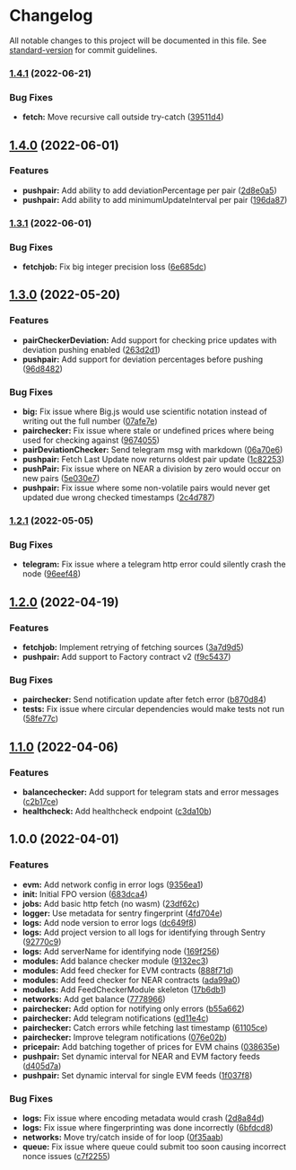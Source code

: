# Changelog

All notable changes to this project will be documented in this file. See [standard-version](https://github.com/conventional-changelog/standard-version) for commit guidelines.

### [1.4.1](https://github.com/fluxprotocol/fpo-node/compare/v1.4.0...v1.4.1) (2022-06-21)


### Bug Fixes

* **fetch:** Move recursive call outside try-catch ([39511d4](https://github.com/fluxprotocol/fpo-node/commit/39511d49f49f4210dde45bb4b752cf6ac438871c))

## [1.4.0](https://github.com/fluxprotocol/fpo-node/compare/v1.3.1...v1.4.0) (2022-06-01)


### Features

* **pushpair:** Add ability to add deviationPercentage per pair ([2d8e0a5](https://github.com/fluxprotocol/fpo-node/commit/2d8e0a56354965f84e6f905b6050dd46da8f69ad))
* **pushpair:** Add ability to add minimumUpdateInterval per pair ([196da87](https://github.com/fluxprotocol/fpo-node/commit/196da8780afc229a0f0ab7620bf6bbb3bebfdb00))

### [1.3.1](https://github.com/fluxprotocol/fpo-node/compare/v1.3.0...v1.3.1) (2022-06-01)


### Bug Fixes

* **fetchjob:** Fix big integer precision loss ([6e685dc](https://github.com/fluxprotocol/fpo-node/commit/6e685dc294eba730cfadedec70f3af3710e1d5c2))

## [1.3.0](https://github.com/fluxprotocol/fpo-node/compare/v1.2.1...v1.3.0) (2022-05-20)


### Features

* **pairCheckerDeviation:** Add support for checking price updates with deviation pushing enabled ([263d2d1](https://github.com/fluxprotocol/fpo-node/commit/263d2d1fba0c9555b1835f29a317a7d14bee8538))
* **pushpair:** Add support for deviation percentages before pushing ([96d8482](https://github.com/fluxprotocol/fpo-node/commit/96d84821378c8336e83d4f932b13fd3c561b0a06))


### Bug Fixes

* **big:** Fix issue where Big.js would use scientific notation instead of writing out the full number ([07afe7e](https://github.com/fluxprotocol/fpo-node/commit/07afe7eaecbccad810f6792dc7b322994f3bcd68))
* **pairchecker:** Fix issue where stale or undefined prices where being used for checking against ([9674055](https://github.com/fluxprotocol/fpo-node/commit/967405579d871de6671f09968f29d10d65e84252))
* **pairDeviationChecker:** Send telegram msg with markdown ([06a70e6](https://github.com/fluxprotocol/fpo-node/commit/06a70e62f921ed78e2e78da12f0440c759788b6a))
* **pushpair:** Fetch Last Update now returns oldest pair update ([1c82253](https://github.com/fluxprotocol/fpo-node/commit/1c8225346398eede95d5a8ddf3c7e61c6aa1af11))
* **pushPair:** Fix issue where on NEAR a division by zero would occur on new pairs ([5e030e7](https://github.com/fluxprotocol/fpo-node/commit/5e030e7b00ec249405827b727db014f90ca1170e))
* **pushpair:** Fix issue where some non-volatile pairs would never get updated due wrong checked timestamps ([2c4d787](https://github.com/fluxprotocol/fpo-node/commit/2c4d787d46e6cb0efbc05d3e1aa5e5e8fd8b0ae4))

### [1.2.1](https://github.com/fluxprotocol/fpo-node/compare/v1.2.0...v1.2.1) (2022-05-05)


### Bug Fixes

* **telegram:** Fix issue where a telegram http error could silently crash the node ([96eef48](https://github.com/fluxprotocol/fpo-node/commit/96eef4833a8c79bb90a57adab73ef22dc6286a6c))

## [1.2.0](https://github.com/fluxprotocol/fpo-node/compare/v1.1.0...v1.2.0) (2022-04-19)


### Features

* **fetchjob:** Implement retrying of fetching sources ([3a7d9d5](https://github.com/fluxprotocol/fpo-node/commit/3a7d9d5a2a05b79fa743608006a405f5168aade0))
* **pushpair:** Add support to Factory contract v2 ([f9c5437](https://github.com/fluxprotocol/fpo-node/commit/f9c543750b4fb369bd0833c7682403a6d45f8c46))


### Bug Fixes

* **pairchecker:** Send notification update after fetch error ([b870d84](https://github.com/fluxprotocol/fpo-node/commit/b870d849e339025b3f4114d0df3bd75d3b98c063))
* **tests:** Fix issue where circular dependencies would make tests not run ([58fe77c](https://github.com/fluxprotocol/fpo-node/commit/58fe77c1f6db2a8bde183ea98538740f1435be4d))

## [1.1.0](https://github.com/fluxprotocol/fpo-node/compare/v1.0.0...v1.1.0) (2022-04-06)


### Features

* **balancechecker:** Add support for telegram stats and error messages ([c2b17ce](https://github.com/fluxprotocol/fpo-node/commit/c2b17ce529df237e3c223511305d95ee930d837c))
* **healthcheck:** Add healthcheck endpoint ([c3da10b](https://github.com/fluxprotocol/fpo-node/commit/c3da10b85e01d212d50b31ac6ad26bdcd1f10a95))

## 1.0.0 (2022-04-01)


### Features

* **evm:** Add network config in error logs ([9356ea1](https://github.com/fluxprotocol/fpo-node/commit/9356ea10467e147014a41bfaf1c144d4db9b7d6d))
* **init:** Initial FPO version ([683dca4](https://github.com/fluxprotocol/fpo-node/commit/683dca4fba47132a703cb8ae462b8b0a39353937))
* **jobs:** Add basic http fetch (no wasm) ([23df62c](https://github.com/fluxprotocol/fpo-node/commit/23df62cdeb014f613a5d0192865ddcab87849d33))
* **logger:** Use metadata for sentry fingerprint ([4fd704e](https://github.com/fluxprotocol/fpo-node/commit/4fd704e1b6c277f906cf4251f1db62192956d480))
* **logs:** Add node version to error logs ([dc649f8](https://github.com/fluxprotocol/fpo-node/commit/dc649f81fb3e367d86c6850d7b8a06364ca71512))
* **logs:** Add project version to all logs for identifying through Sentry ([92770c9](https://github.com/fluxprotocol/fpo-node/commit/92770c9ca347eb1cad27de3156dbb217ba96470b))
* **logs:** Add serverName for identifying node ([169f256](https://github.com/fluxprotocol/fpo-node/commit/169f256d4b275c9e6775f00ff1fa9441b5b53a83))
* **modules:** Add balance checker module ([9132ec3](https://github.com/fluxprotocol/fpo-node/commit/9132ec3bc1b70c95eaf5144773534f1de8e65911))
* **modules:** Add feed checker for EVM contracts ([888f71d](https://github.com/fluxprotocol/fpo-node/commit/888f71d0c234c1ed04f2ea4fc8fc8387cac1d3f6))
* **modules:** Add feed checker for NEAR contracts ([ada99a0](https://github.com/fluxprotocol/fpo-node/commit/ada99a047020637d41d21d3c1f6b75b7951fcaf1))
* **modules:** Add FeedCheckerModule skeleton ([17b6db1](https://github.com/fluxprotocol/fpo-node/commit/17b6db1df5ea3accfe3e142c4960689ecd71652b))
* **networks:** Add get balance ([7778966](https://github.com/fluxprotocol/fpo-node/commit/7778966cf37c46ac5c91dd287c3d5be8ca753b6b))
* **pairchecker:** Add option for notifying only errors ([b55a662](https://github.com/fluxprotocol/fpo-node/commit/b55a66253d8eeb47a74d4050abe71244555124b3))
* **pairchecker:** Add telegram notifications ([ed11e4c](https://github.com/fluxprotocol/fpo-node/commit/ed11e4cd63ccd86045f931fc8729403cadc39fe2))
* **pairchecker:** Catch errors while fetching last timestamp ([61105ce](https://github.com/fluxprotocol/fpo-node/commit/61105ce6e3466ce0d27100f0d21ff4476f0dc712))
* **pairchecker:** Improve telegram notifications ([076e02b](https://github.com/fluxprotocol/fpo-node/commit/076e02bc77b0bba89d9766c4364ea1e9164101e2))
* **pricepair:** Add batching together of prices for EVM chains ([038635e](https://github.com/fluxprotocol/fpo-node/commit/038635e83fb44e0e84ab359a3f970638dbfa9d78))
* **pushpair:** Set dynamic interval for NEAR and EVM factory feeds ([d405d7a](https://github.com/fluxprotocol/fpo-node/commit/d405d7a5fca7519135b49a7bdb7b48377fd51726))
* **pushpair:** Set dynamic interval for single EVM feeds ([1f037f8](https://github.com/fluxprotocol/fpo-node/commit/1f037f891b48ae0c1fa472f4740dfde5fda9044d))


### Bug Fixes

* **logs:** Fix issue where encoding metadata would crash ([2d8a84d](https://github.com/fluxprotocol/fpo-node/commit/2d8a84d849258eb93bdb235e2ce04d816971d3b7))
* **logs:** Fix issue where fingerprinting was done incorrectly ([6bfdcd8](https://github.com/fluxprotocol/fpo-node/commit/6bfdcd8c8b73fd55cea843af8b549ac9ec1872ab))
* **networks:** Move try/catch inside of for loop ([0f35aab](https://github.com/fluxprotocol/fpo-node/commit/0f35aab0aa5ac2b83988cc7cf311078b8daeef23))
* **queue:** Fix issue where queue could submit too soon causing incorrect nonce issues ([c7f2255](https://github.com/fluxprotocol/fpo-node/commit/c7f225572c215b1c8bf8f046c47b757922401f8c))
